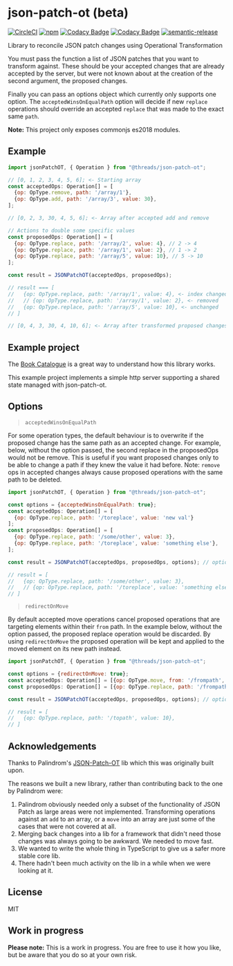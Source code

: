 # json-patch-ot (beta)

[![CircleCI](https://circleci.com/gh/ThreadsStyling/json-patch-ot.svg?style=svg)](https://circleci.com/gh/ThreadsStyling/json-patch-ot)
[![npm](https://img.shields.io/npm/v/@threads/json-patch-ot.svg)](https://www.npmjs.com/package/@threads/json-patch-ot)
[![Codacy Badge](https://api.codacy.com/project/badge/Coverage/ef50eb32caf14e689783144b2394184d)](https://www.codacy.com/app/jasoniangreen/json-patch-ot?utm_source=github.com&utm_medium=referral&utm_content=ThreadsStyling/json-patch-ot&utm_campaign=Badge_Coverage)
[![Codacy Badge](https://api.codacy.com/project/badge/Grade/ef50eb32caf14e689783144b2394184d)](https://www.codacy.com/app/jasoniangreen/json-patch-ot?utm_source=github.com&utm_medium=referral&utm_content=ThreadsStyling/json-patch-ot&utm_campaign=Badge_Grade)
[![semantic-release](https://img.shields.io/badge/%20%20%F0%9F%93%A6%F0%9F%9A%80-semantic--release-e10079.svg)](https://github.com/semantic-release/semantic-release)

Library to reconcile JSON patch changes using Operational Transformation

You must pass the function a list of JSON patches that you want to transform against. These should be your accepted changes that are already accepted by the server, but were not known about at the creation of the second argument, the proposed changes.

Finally you can pass an options object which currently only supports one option. The `acceptedWinsOnEqualPath` option will decide if new `replace` operations should override an accepted `replace` that was made to the exact same `path`.

**Note:** This project only exposes commonjs es2018 modules.

## Example

<!-- prettier-ignore-start -->
```js
import jsonPatchOT, { Operation } from "@threads/json-patch-ot";

// [0, 1, 2, 3, 4, 5, 6]; <- Starting array
const acceptedOps: Operation[] = [
  {op: OpType.remove, path: '/array/1'},
  {op: OpType.add, path: '/array/3', value: 30},
];

// [0, 2, 3, 30, 4, 5, 6]; <- Array after accepted add and remove

// Actions to double some specific values
const proposedOps: Operation[] = [
  {op: OpType.replace, path: '/array/2', value: 4}, // 2 -> 4
  {op: OpType.replace, path: '/array/1', value: 2}, // 1 -> 2
  {op: OpType.replace, path: '/array/5', value: 10}, // 5 -> 10
];

const result = JSONPatchOT(acceptedOps, proposedOps);

// result === [
//   {op: OpType.replace, path: '/array/1', value: 4}, <- index changed
//   // {op: OpType.replace, path: '/array/1', value: 2}, <- removed
//   {op: OpType.replace, path: '/array/5', value: 10}, <- unchanged
// ]

// [0, 4, 3, 30, 4, 10, 6]; <- Array after transformed proposed changes

```

## Example project

The [Book Catalogue](https://github.com/ThreadsStyling/json-patch-ot-example) is a great way to understand how this library works.

This example project implements a simple http server supporting a shared state managed with json-patch-ot.

## Options
> `acceptedWinsOnEqualPath`

For some operation types, the default behaviour is to overwrite if the proposed change has the same path as an accepted change. For example, below, without the option passed, the second replace in the proposedOps would not be remove. This is useful if you want proposed changes only to be able to change a path if they knew the value it had before. Note: `remove` ops in accepted changes always cause proposed operations with the same path to be deleted.

```js
import jsonPatchOT, { Operation } from "@threads/json-patch-ot";

const options = {acceptedWinsOnEqualPath: true};
const acceptedOps: Operation[] = [
  {op: OpType.replace, path: '/toreplace', value: 'new val'}
];
const proposedOps: Operation[] = [
  {op: OpType.replace, path: '/some/other', value: 3},
  {op: OpType.replace, path: '/toreplace', value: 'something else'},
];

const result = JSONPatchOT(acceptedOps, proposedOps, options); // options passed here

// result = [
//   {op: OpType.replace, path: '/some/other', value: 3},
//   // {op: OpType.replace, path: '/toreplace', value: 'something else'}, <- removed
// ]
```

> `redirectOnMove`

By default accepted move operations cancel proposed operations that are targeting elements within their `from` path. In the example below, without the option passed, the proposed replace operation would be discarded. By using `redirectOnMove` the proposed operation will be kept and applied to the moved element on its new path instead.
```js
import jsonPatchOT, { Operation } from "@threads/json-patch-ot";

const options = {redirectOnMove: true};
const acceptedOps: Operation[] = [{op: OpType.move, from: '/frompath', path: '/topath'}];
const proposedOps: Operation[] = [{op: OpType.replace, path: '/frompath', value: 10}];

const result = JSONPatchOT(acceptedOps, proposedOps, options); // options passed here

// result = [
//   {op: OpType.replace, path: '/topath', value: 10},
// ]
```
<!-- prettier-ignore-end -->

## Acknowledgements

Thanks to Palindrom's [JSON-Patch-OT](https://github.com/Palindrom/JSON-Patch-OT/) lib which this was originally built upon.

The reasons we built a new library, rather than contributing back to the one by Palindrom were:

1.  Palindrom obviously needed only a subset of the functionality of JSON Patch as large areas were not implemented. Transforming operations against an `add` to an array, or a `move` into an array are just some of the cases that were not covered at all.
2.  Merging back changes into a lib for a framework that didn't need those changes was always going to be awkward. We needed to move fast.
3.  We wanted to write the whole thing in TypeScript to give us a safer more stable core lib.
4.  There hadn't been much activity on the lib in a while when we were looking at it.

## License

MIT

## Work in progress

**Please note:** This is a work in progress. You are free to use it how you like, but be aware that you do so at your own risk.
